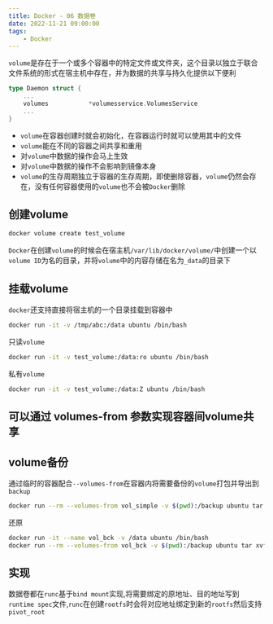 ```yaml
---
title: Docker - 06 数据卷
date: 2022-11-21 09:00:00
tags:
    - Docker
---
```


`volume`是存在于一个或多个容器中的特定文件或文件夹，这个目录以独立于联合文件系统的形式在宿主机中存在，并为数据的共享与持久化提供以下便利

```go
type Daemon struct {
    ...
	volumes           *volumesservice.VolumesService
    ...
}
```

- `volume`在容器创建时就会初始化，在容器运行时就可以使用其中的文件
- `volume`能在不同的容器之间共享和重用
- 对`volume`中数据的操作会马上生效
- 对`volume`中数据的操作不会影响到镜像本身
- `volume`的生存周期独立于容器的生存周期，即使删除容器，`volume`仍然会存在，没有任何容器使用的`volume`也不会被`Docker`删除

## 创建volume
```bash
docker volume create test_volume
```
`Docker`在创建`volume`的时候会在宿主机`/var/lib/docker/volume/`中创建一个以`volume ID`为名的目录，并将`volume`中的内容存储在名为`_data`的目录下

## 挂载volume
`docker`还支持直接将宿主机的一个目录挂载到容器中
```bash
docker run -it -v /tmp/abc:/data ubuntu /bin/bash
```

只读`volume`
```sh
docker run -it -v test_volume:/data:ro ubuntu /bin/bash
```

私有`volume`
```sh
docker run -it -v test_volume:/data:Z ubuntu /bin/bash
```

## 可以通过 volumes-from 参数实现容器间volume共享
## volume备份
通过临时的容器配合`--volumes-from`在容器内将需要备份的`volume`打包并导出到`backup`
```sh
docker run --rm --volumes-from vol_simple -v $(pwd):/backup ubuntu tar cvf /backup/data.tar /data​​
```

还原
```sh
docker run -it --name vol_bck -v /data ubuntu /bin/bash
docker run --rm --volumes-from vol_bck -v $(pwd):/backup ubuntu tar xvf /backup/data.tar -C /​
```

## 实现
数据卷都在`runc`基于`bind mount`实现,将需要绑定的原地址、目的地址写到`runtime spec`文件,`runc`在创建`rootfs`时会将对应地址绑定到新的`rootfs`然后支持`pivot_root`
